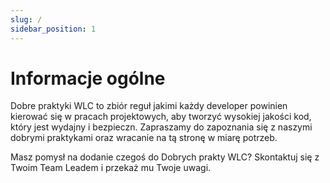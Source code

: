 ```yaml
---
slug: /
sidebar_position: 1
---
```


# Informacje ogólne

Dobre praktyki WLC to zbiór reguł jakimi każdy developer powinien kierować się w pracach projektowych, aby tworzyć wysokiej jakości kod, który jest wydajny i bezpieczn. Zapraszamy do zapoznania się z naszymi dobrymi praktykami oraz wracanie na tą stronę w miarę potrzeb.

Masz pomysł na dodanie czegoś do Dobrych prakty WLC? Skontaktuj się z Twoim Team Leadem i przekaż mu Twoje uwagi.

